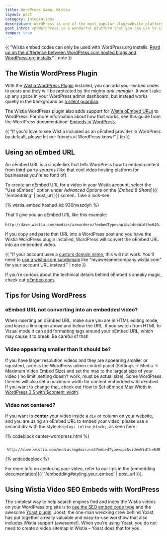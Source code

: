 ```yaml
---
title: WordPress &amp; Wistia
layout: post
category: Integrations
description: WordPress is one of the most popular blog/website platforms out there, and Wistia videos work quite well in the WordPress environment.
post_intro: <p>WordPress is a wonderful platform that you can use to create powerful websites, but it can sometimes strip out important parts of Wistia embed codes. Foruntately, there's an easy fix for that!</p> <p>To use Wistia and WordPress together in harmony, check out the <a href="#the_wistia_wordpress_plugin">Wistia WordPress plugin</a>. </p>
temper: true
---
```


{{ "Wistia embed codes can only be used with WordPress.org installs. <a href='http://en.support.wordpress.com/com-vs-org'>Read up on the difference between WordPress.com hosted blogs and WordPress.org installs</a>." | note }}


## The Wistia WordPress Plugin

With the [Wistia WordPress Plugin](https://wordpress.org/plugins/wistia-wordpress-oembed-plugin/) installed, you can add your embed codes to posts and they will be protected by the mighty _anti-mangler_. It won't take up any space in your WordPress admin dashboard, but instead works quietly in the background as <a href="//fast.wistia.net/embed/iframe/yr4ecy1p28?popover=true" class="wistia-popover[height=360,playerColor=84afde,width=640]">a silent guardian</a><script charset="ISO-8859-1" src="//fast.wistia.com/assets/external/popover-v1.js"></script><script src="//fast.wistia.net/static/iframe-api-v1.js"></script>.

The Wistia WordPress plugin also adds support for [Wistia oEmbed URLs](#using_an_oembed_url) to WordPress. For more information about how that works, see this guide from the WordPress documentation: [Embeds in WordPress](http://codex.wordpress.org/Embeds).

{{ "If you'd love to see Wistia included as an oEmbed provider in WordPress by default, please let our friends at WordPress know!" | tip }}


## Using an oEmbed URL

An oEmbed URL is a simple link that tells WordPress how to embed content from third-party sources (like that cool video hosting platform for businesses you're so fond of). 

To create an oEmbed URL for a video in your Wistia account, select the "Use oEmbed" option under _Advanced Options_ on the [_Embed & Share_]({{ '/embedding' | post_url }}) screen. Take a look-see:

{% wistia_embed hashed_id: 930hwszdyh %}

That'll give you an oEmbed URL like this example: 

`http://dave.wistia.com/medias/azmurdmroz?embedType=api&videoWidth=640`. 

If you copy and paste that URL into a WordPress post and you have the Wistia WordPress plugin installed, WordPress will convert the oEmbed URL into an embedded video.

{{ "If your account uses a [custom domain name](/doc/account-setup#set_a_custom_domain_cname), this will not work. You'll need to [use a wistia.com subdomain](/doc/account-setup#change_the_subdomain_url_of_your_wistia_account) like &quot;myawesomecompany.wistia.com&quot; for your account URL instead." | note }}

If you're curious about the technical details behind oEmbed's sneaky magic, check out [oEmbed.com](http://oembed.com).


## Tips for Using WordPress

### oEmbed URL not converting into an embedded video?
When inserting an oEmbed URL, make sure you are in HTML editing mode, and leave a line open above and below the URL. If you switch from HTML to Visual mode it can add formatting tags around your oEmbed URL, which may cause it to break. Be careful of that!

### Video appearing smaller than it should be?
If you have larger resolution videos and they are appearing smaller or squished, access the WordPress admin control panel (Settings -> Media -> Maximum Video Embed Size) and set the max to the largest size of your video ('no limit' setting doesn't work, must be actual size). Some WordPress themes will also set a maximum width for content embedded with oEmbed. If you want to change that, check out [How to Set oEmbed Max Width in WordPress 3.5 with $content_width](http://www.wpbeginner.com/wp-themes/how-to-set-oembed-max-width-in-wordpress-3-5-with-content_width/).

### Video not centered?
If you want to **center** your video inside a `div` or column on your website,
and you are using an oEmbed URL to embed your video, please use a second div with the
style `display: inline-block;`, as seen here:

{% codeblock center-wordpress.html %}
<div style="text-align: center;">
  <div style="display: inline-block;">

    http://dave.wistia.com/medias/mgdmzrzrm4?embedType=api&videoWidth=640

  </div>
</div>
{% endcodeblock %}

For more info on centering your video, refer to our tips in the [embedding documentation]({{ '/embedding#styling_your_embed' | post_url }}).


## Using Wistia Video SEO Embeds with WordPress

The simplest way to help search engines find and index the Wistia videos on your WordPress.org site is to [use the SEO embed code type](http://wistia.com/doc/video-seo#using_the_video_seo_embed_type) and the awesome [Yoast plugin](http://yoast.com/wordpress/video-seo/). Joost, the one-man wrecking crew behind Yoast, has put together a really valuable and easy-to-use workflow that also includes Wistia support (awesome!). When you're using Yoast, you do not need to create a video sitemap in Wistia – Yoast does that for you.


<script src="//fast.wistia.com/labs/play-when-visible/plugin.js"></script>
<script>
  window.wistiaEmbedShepherdReady = function(){
    wistiaEmbeds.onFind(function(video) {
    if (video.hashedId() !== 'unia2qw6p9') {
      video.addPlugin('playWhenVisible', {
        src: '//fast.wistia.com/labs/play-when-visible/plugin.js',
        outsideIframe: true
      });
    }
  });
  }
</script>
<script>
  wistiaJQuery(document).bind("wistia-popover", function(event, iframe) {
    iframe.wistiaApi.bind("end", function() {
      wistiaJQuery.fancybox.close();
    });
  });
</script>
